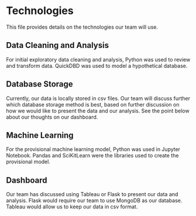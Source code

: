# Technologies
This file provides details on the technologies our team will use. 

## Data Cleaning and Analysis
For initial exploratory data cleaning and analysis, Python was used to review and transform data. QuickDBD was used to model a hypothetical database.  

## Database Storage
Currently, our data is locally stored in csv files. Our team will discuss further which database storage method is best, based on further discussion on how we would like to present the data and our analysis. See the point below about our thoughts on our dashboard. 
 
## Machine Learning 
For the provisional machine learning model, Python was used in Jupyter Notebook. Pandas and SciKitLearn were the libraries used to create the provisional model. 

## Dashboard 
Our team has discussed using Tableau or Flask to present our data and analysis. Flask would require our team to use MongoDB as our database. Tableau would allow us to keep our data in csv format. 